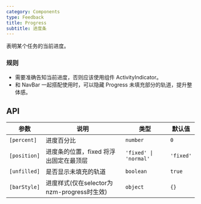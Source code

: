 ```yaml
---
category: Components
type: Feedback
title: Progress
subtitle: 进度条
---
```


表明某个任务的当前进度。

### 规则

- 需要准确告知当前进度，否则应该使用组件 ActivityIndicator。
- 和 NavBar 一起搭配使用时，可以隐藏 Progress 未填充部分的轨道，提升整体感。

## API

参数 | 说明 | 类型 | 默认值
----|-----|------|------
| `[percent]` | 进度百分比 | `number` | `0`
| `[position]` | 进度条的位置，fixed 将浮出固定在最顶层 | `'fixed' \| 'normal'` | `'fixed'`
| `[unfilled]` | 是否显示未填充的轨道 | `boolean` | `true`
| `[barStyle]` | 进度样式(仅在selector为nzm-progress时生效) | `object` | `{}`
